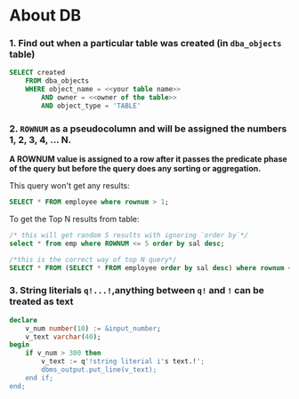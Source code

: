 About DB 
======

### 1. Find out when a particular table was created (in **`dba_objects`** table)
```sql
SELECT created
	FROM dba_objects
	WHERE object_name = <<your table name>>
		AND owner = <<owner of the table>>
		AND object_type = 'TABLE'
```

### 2. `ROWNUM` as a pseudocolumn and will be assigned the numbers 1, 2, 3, 4, ... N.

**A ROWNUM value is assigned to a row after it passes the predicate phase of the query but **before the query does any sorting or aggregation**.**

This query won't get any results:
```sql
SELECT * FROM employee where rownum > 1;
```

To get the Top N results from table:

```sql
/* this will get random 5 results with ignoring `order by`*/
select * from emp where ROWNUM <= 5 order by sal desc;

/*this is the correct way of top N query*/
SELECT * FROM (SELECT * FROM employee order by sal desc) where rownum <= 5;
```

### 3. String literials `q!...!`,anything between `q!` and `!` can be treated as text
```sql
declare
    v_num number(10) := &input_number;
    v_text varchar(40);
begin
    if v_num > 300 then
        v_text := q'!string literial i's text.!';
        dbms_output.put_line(v_text);
    end if;
end;
```

